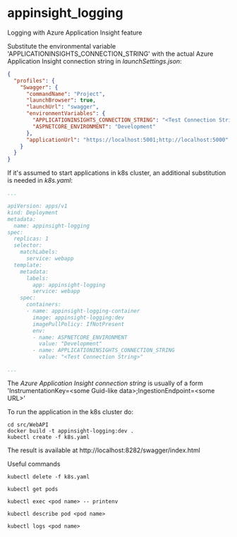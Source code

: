 # appinsight_logging

Logging with Azure Application Insight feature 

Substitute the environmental variable 'APPLICATIONINSIGHTS_CONNECTION_STRING' with the actual Azure Application Insight connection string in _launchSettings.json_:

```json
{
  "profiles": {
    "Swagger": {
      "commandName": "Project",
      "launchBrowser": true,
      "launchUrl": "swagger",
      "environmentVariables": {
        "APPLICATIONINSIGHTS_CONNECTION_STRING": "<Test Connection String>",
        "ASPNETCORE_ENVIRONMENT": "Development"
      },
      "applicationUrl": "https://localhost:5001;http://localhost:5000"
    }
  }
}
```

If it's assumed to start applications in k8s cluster, an additional substitution is needed in _k8s.yaml_:

```yaml
...

apiVersion: apps/v1
kind: Deployment
metadata:
  name: appinsight-logging
spec:
  replicas: 1
  selector:
    matchLabels:
      service: webapp
  template:
    metadata:
      labels:
        app: appinsight-logging
        service: webapp
    spec:
      containers:
      - name: appinsight-logging-container
        image: appinsight-logging:dev
        imagePullPolicy: IfNotPresent
        env:
        - name: ASPNETCORE_ENVIRONMENT
          value: "Development"
        - name: APPLICATIONINSIGHTS_CONNECTION_STRING
          value: "<Test Connection String>"

...
```


The _Azure Application Insight connection string_ is usually of a form 'InstrumentationKey=\<some Guid-like data\>;IngestionEndpoint=\<some URL\>'

To run the application in the k8s cluster do:

```
cd src/WebAPI
docker build -t appinsight-logging:dev .
kubectl create -f k8s.yaml
```

The result is available at http://localhost:8282/swagger/index.html

Useful commands

```
kubectl delete -f k8s.yaml

kubectl get pods

kubectl exec <pod name> -- printenv

kubectl describe pod <pod name>

kubectl logs <pod name>
```
